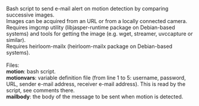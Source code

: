 Bash script to send e-mail alert on motion detection by comparing successive images.<br/>
Images can be acquired from an URL or from a locally connected camera.<br/>
Requires imgcmp utility (libjasper-runtime package on Debian-based systems) and tools for getting the image (e.g. wget, streamer, uvccapture or similar).<br/>
Requires heirloom-mailx (heirloom-mailx package on Debian-based systems).<br/>
<br/>
Files:<br/>
<b>motion</b>: bash script.<br/>
<b>motionvars</b>: variable definition file (from line 1 to 5: username, password, URL, sender e-mail address, receiver e-mail address). This is read by the script, see comments there.<br/>
<b>mailbody</b>: the body of the message to be sent when motion is detected.
